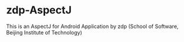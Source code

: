 # zdp-AspectJ
This is an AspectJ for Android Application by zdp (School of Software, Beijing Institute of Technology)
